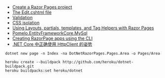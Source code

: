 - [Create a Razor Pages project](https://learn.microsoft.com/en-us/aspnet/core/razor-pages/?view=aspnetcore-9.0&tabs=visual-studio-code#create-a-razor-pages-project)
- [The Edit.cshtml file](https://learn.microsoft.com/en-us/aspnet/core/razor-pages/?view=aspnetcore-9.0&tabs=visual-studio-code#the-editcshtml-file)
- [Validation](https://learn.microsoft.com/en-us/aspnet/core/razor-pages/?view=aspnetcore-9.0&tabs=visual-studio-code#validation)
- [CSS isolation](https://learn.microsoft.com/en-us/aspnet/core/razor-pages/?view=aspnetcore-9.0&tabs=visual-studio-code#css-isolation)
- [Using Layouts, partials, templates, and Tag Helpers with Razor Pages](https://learn.microsoft.com/en-us/aspnet/core/razor-pages/?view=aspnetcore-9.0&tabs=visual-studio-code#using-layouts-partials-templates-and-tag-helpers-with-razor-pages)
- [Pomelo.EntityFrameworkCore.MySql](https://github.com/PomeloFoundation/Pomelo.EntityFrameworkCore.MySql?tab=readme-ov-file#2-services-configuration)
- [Creating RazorPage apps using the CLI](https://tattoocoder.com/creating-razorpage-apps-using-the-cli/)
- [.NET Core 中正确使用 HttpClient 的姿势](https://www.cnblogs.com/willick/p/net-core-httpclient.html)
```
dotnet new page -n Index -na DotNetRazorPages.Pages.Area -o Pages/Area
```
```
heroku create --buildpack http://github.com/heroku/dotnet-buildpack.git
heroku buildpacks:set heroku/dotnet
```